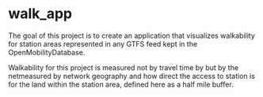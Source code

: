 # walk_app

The goal of this project is to create an application that visualizes walkability for station areas represented in any GTFS feed kept in the OpenMobilityDatabase. 

Walkability for this project is measured not by travel time by but by the netmeasured by network geography and how direct the access to station is for the land within the station area, defined here as a half mile buffer.